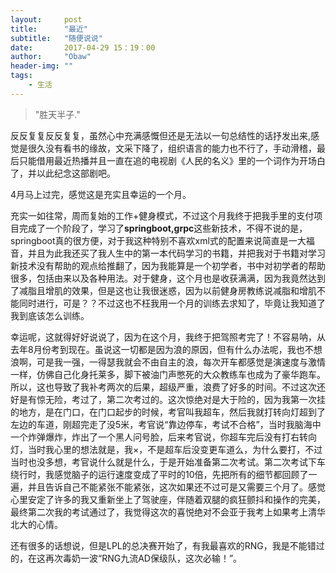 ```yaml
---
layout:     post
title:      "最近"
subtitle:   "随便说说"
date:       2017-04-29 15：19：00
author:     "Obaw"
header-img: ""
tags:
    - 生活
---
```

> "胜天半子."

反反复复反反复复，虽然心中充满感慨但还是无法以一句总结性的话抒发出来,感觉是很久没有看书的缘故，文采下降了，组织语言的能力也不行了，手动滑稽，最后只能借用最近热播并且一直在追的电视剧《人民的名义》里的一个词作为开场白了，并以此纪念这部剧吧。

4月马上过完，感觉这是充实且幸运的一个月。

充实一如往常，周而复始的工作+健身模式，不过这个月我终于把我手里的支付项目完成了一个阶段了，学习了<b>springboot,grpc</b>这些新技术，不得不说的是，springboot真的很方便，对于我这种特别不喜欢xml式的配置来说简直是一大福音，并且为此我还买了我人生中的第一本代码学习的书籍，并把我对于书籍对学习新技术没有帮助的观点给推翻了，因为我能算是一个初学者，书中对初学者的帮助很多，包括由来以及各种用法。对于健身，这个月也是收获满满，因为我竟然达到了减脂且增肌的效果，但是这也让我很迷惑，因为以前健身房教练说减脂和增肌不能同时进行，可是？？不过这也不枉我用一个月的训练去求知了，毕竟让我知道了我到底该怎么训练。

幸运呢，这就得好好说说了，因为在这个月，我终于把驾照考完了！不容易呐，从去年8月份考到现在。虽说这一切都是因为浪的原因，但有什么办法呢，我也不想浪啊，可是我一强，一得瑟我就会不由自主的浪，每次开车都感觉是演速度与激情一样，仿佛自己化身托莱多，脚下被油门声憋死的大众教练车也成为了豪华跑车。所以，这也导致了我补考两次的后果，超级严重，浪费了好多的时间。不过这次还好是有惊无险，考过了，第二次考过的。这次惊绝对是大于险的，因为我第一次挂的地方，是在门口，在门口起步的时候，考官叫我超车，然后我就打转向灯超到了左边的车道，刚超完走了没5米，考官说“靠边停车，考试不合格”，当时我脑海中一个炸弹爆炸，炸出了一个黑人问号脸，后来考官说，你超车完后没有打右转向灯，当时我心里的想法就是，我×，不是超车后没变更车道么，为什么要打，不过当时也没多想，考官说什么就是什么，于是开始准备第二次考试。第二次考试下车绕行时，我感觉脑子的运行速度变成了平时的10倍，先把所有的细节都回顾了一遍，并且告诉自己不能紧张不能紧张，这次如果还不过可是又需要三个月了。感觉心里安定了许多的我又重新坐上了驾驶座，伴随着双腿的疯狂颤抖和操作的完美，最终第二次我的考试通过了，我觉得这次的喜悦绝对不会亚于我考上如果考上清华北大的心情。

还有很多的话想说，但是LPL的总决赛开始了，有我最喜欢的RNG，我是不能错过的，在这再次毒奶一波“RNG九流AD保级队，这次必输！”。